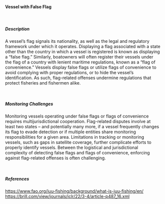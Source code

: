 <br>

#### **Vessel with False Flag**

<br>

##### **Description**

A vessel’s flag signals its nationality, as well as the legal and regulatory framework under which it operates. Displaying a flag associated with a state other than the country in which a vessel is registered is known as displaying a “false flag.” Similarly, boatowners will often register their vessels under the flag of a country with lenient maritime regulations, known as a “flag of convenience.” Vessels display false flags or utilize flags of convenience to avoid complying with proper regulations, or to hide the vessel’s identification. As such, flag-related offenses undermine regulations that protect fisheries and fishermen alike.


<br>

##### **Monitoring Challenges**

Monitoring vessels operating under false flags or flags of convenience requires multijurisdictional cooperation. Flag-related disputes involve at least two states – and potentially many more, if a vessel frequently changes its flag to evade detection or if multiple entities share monitoring responsibilities for a given area. Limitations in tracking or monitoring vessels, such as gaps in satellite coverage, further complicate efforts to properly identify vessels. Between the logistical and jurisdictional complexity of detecting false flags and flags of convenience, enforcing against flag-related offenses is often challenging.

<br>

##### References

https://www.fao.org/iuu-fishing/background/what-is-iuu-fishing/en/ 
https://brill.com/view/journals/iclr/22/3-4/article-p487_16.xml 

